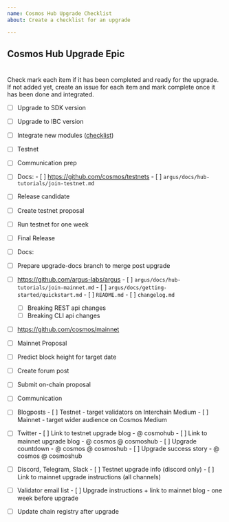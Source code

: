 ```yaml
---
name: Cosmos Hub Upgrade Checklist
about: Create a checklist for an upgrade

---
```


## Cosmos Hub Upgrade Epic

# <Upgrade Name>

Check mark each item if it has been completed and ready for the upgrade. If not added yet, create an issue for each item and mark complete once it has been done and integrated.

- [ ]  Upgrade to SDK version <SDK VERSION>
- [ ]  Upgrade to IBC version <IBC VERSION>
- [ ]  Integrate new modules ([checklist](https://github.com/cosmos/hub-eng/blob/main/module_qa/module_checklist.md))

- [ ]  Testnet
  - [ ]  Communication prep
  - [ ]  Docs:
    - [ ]  https://github.com/cosmos/testnets
    - [ ]  `argus/docs/hub-tutorials/join-testnet.md`
  - [ ]  Release candidate
  - [ ]  Create testnet proposal
  - [ ]  Run testnet for one week
  - [ ]  Final Release

- [ ]  Docs:
  - [ ]  Prepare upgrade-docs branch to merge post upgrade
  - [ ]  https://github.com/argus-labs/argus
    - [ ]  `argus/docs/hub-tutorials/join-mainnet.md`
    - [ ]  `argus/docs/getting-started/quickstart.md`
    - [ ]  `README.md`
    - [ ]  `changelog.md`
      - [ ]  Breaking REST api changes
      - [ ]  Breaking CLI api changes
  - [ ]  https://github.com/cosmos/mainnet

- [ ]  Mainnet Proposal
  - [ ]  Predict block height for target date
  - [ ]  Create forum post
  - [ ]  Submit on-chain proposal

- [ ]  Communication
  - [ ]  Blogposts
    - [ ]  Testnet - target validators on Interchain Medium
    - [ ]  Mainnet - target wider audience on Cosmos Medium
  - [ ]  Twitter
    - [ ]  Link to testnet upgrade blog - @ cosmohub
    - [ ]  Link to mainnet upgrade blog - @ cosmos @ cosmoshub
    - [ ]  Upgrade countdown - @ cosmos @ cosmoshub
    - [ ]  Upgrade success story - @ cosmos @ cosmoshub
  - [ ]  Discord, Telegram, Slack
    - [ ]  Testnet upgrade info (discord only)
    - [ ]  Link to mainnet upgrade instructions (all channels)
  - [ ]  Validator email list
    - [ ]  Upgrade instructions + link to mainnet blog - one week before upgrade
  - [ ]  Update chain registry after upgrade
